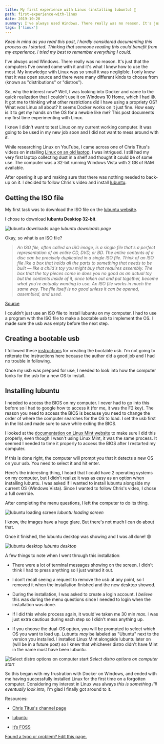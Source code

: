 ```yaml
---
title: My first experience with Linux (installing lubuntu) 🐧
path: first-experience-with-linux
date: 2019-10-20
summary: I've always used Windows. There really was no reason. It's just that the computers I've owned came with it and it's what I knew how to use the most. My knowledge with Linux was so small it was negligible. I only knew that it was open source and there were many different kinds to choose from (known as distributions, or "distros").
tags: ['linux']
---
```


_Keep in mind as you read this post, I hardly considered documenting this process as I started. Thinking that someone reading this could benefit from my experience, I tried my best to remember everything I could._

I've always used Windows. There really was no reason. It's just that the computers I've owned came with it and it's what I knew how to use the most. My knowledge with Linux was so small it was negligible. I only knew that it was open source and there were many different kinds to choose from (known as "distributions" or "distros").

So, why the interest now? Well, I was looking into Docker and came to the quick realization that I couldn't use it on Windows 10 Home, which I had :disappointed:. It got me to thinking what other restrictions did I have using a propriety OS? What _was_ Linux all about? It seems Docker works on it just fine. How easy is it to get my hands on the OS for a newbie like me? This post documents my first time experimenting with Linux.

I knew I didn't want to test Linux on my current working computer. It was going to be used in my new job soon and I did not want to mess around with it.

While researching Linux on YouTube, I came across one of Chris Titus's videos on installing [Linux on an old laptop](https://www.youtube.com/watch?v=21TFcUIPlS0). I was intrigued. I still had my very first laptop collecting dust in a shelf and thought it could be of some use. The computer was a 32-bit running Windows Vista with 2 GB of RAM available.

After opening it up and making sure that there was nothing needed to back-up on it. I decided to follow Chris's video and install [lubuntu](https://lubuntu.net/).

## Getting the ISO file

My first task was to download the ISO file on the [lubuntu website](https://lubuntu.net/downloads/).

I chose to download **lubuntu Desktop 32-bit**.

![lubuntu downloads page](./images/2019-10-20/lubuntu-install-page.png)
_lubuntu downloads page_

Okay, so what is an ISO file?

> _An ISO file, often called an ISO image, is a single file that's a perfect representation of an entire CD, DVD, or BD. The entire contents of a disc can be precisely duplicated in a single ISO file.
> Think of an ISO file like a box that holds all the parts to something that needs to be built — like a child's toy you might buy that requires assembly. The box that the toy pieces come in does you no good as an actual toy but the contents inside of it, once taken out and put together, become what you're actually wanting to use.
> An ISO file works in much the same way. The file itself is no good unless it can be opened, assembled, and used._

[Source](https://www.lifewire.com/iso-file-2625923)

I couldn’t just use an ISO file to install lubuntu on my computer. I had to use a program with the ISO file to make a bootable usb to implement the OS. I made sure the usb was empty before the next step.

## Creating a bootable usb

I followed these [instructions](https://www.instructables.com/id/Install-any-linux-from-a-usb-the-easy-way/) for creating the bootable usb. I'm not going to reiterate the instructions here because the author did a good job and I had no trouble in following.

Once my usb was prepped for use, I needed to look into how the computer looks for the usb for a new OS to install.

## Installing lubuntu

I needed to access the BIOS on my computer. I never had to go into this before so I had to google how to access it (for me, it was the F2 key). The reason you need to access the BIOS is because you need to change the order of where the computer searches for the OS to load. I set the usb first in the list and made sure to save while exiting the BIOS.

I looked at the [documentation on Linux Mint website](https://linuxmint-installation-guide.readthedocs.io/en/latest/boot.html) to make sure I did this properly, even though I wasn't using Linux Mint, it was the same process. It seemed I needed to time it properly to access the BIOS after I restarted my computer.

If this is done right, the computer will prompt you that it detects a new OS on your usb. You need to select it and hit enter.

Here's the interesting thing, I heard that I could have 2 operating systems on my computer, but I didn't realize it was as easy as an option when installing lubuntu. I was asked if I wanted to install lubuntu alongside my current OS (Windows Vista). Since I wanted to follow Chris's video, I chose a full override.

After completing the menu questions, I left the computer to do its thing.

![lubuntu loading screen](./images/2019-10-20/lubuntu-loading.jpg)
_lubuntu loading screen_

I know, the images have a huge glare. But there's not much I can do about that.

Once it finished, the lubuntu desktop was showing and I was all done! :smile:

![lubuntu desktop](./images/2019-10-20/lubuntu-desktop.jpg)
_lubuntu desktop_

A few things to note when I went through this installation:

- There were a lot of terminal messages showing on the screen. I didn't think I had to press anything so I just waited it out.

- I don’t recall seeing a request to remove the usb at any point, so I removed it when the installation finished and the new desktop showed.

- During the installation, I was asked to create a login account. I _believe_ this was during the menu questions since I needed to login when the installation was done.

- If I did this whole process again, it would've taken me 30 min _max_. I was just extra cautious during each step so I didn't mess anything up.

- If you choose the dual-OS option, you will be prompted to select which OS you want to load up. Lubuntu _may_ be labeled as "Ubuntu" next to the version you installed. I installed Linux Mint alongside lubuntu later on (will be in a future post) so I knew that whichever distro didn't have Mint in the name must have been lubuntu.

![Select distro options on computer start](./images/2019-10-20/lubuntu-select.jpg)
_Select distro options on computer start_

So this began with my frustration with Docker on Windows, and ended with me having successfully installed Linux for the first time on a forgotten computer. Considering my interest in Linux was always _this is something I'll eventually look into_, I'm glad I finally got around to it.

Resources:

- [Chris Titus's channel page](https://www.youtube.com/channel/UCg6gPGh8HU2U01vaFCAsvmQ)

- [lubuntu](https://lubuntu.net/)

- [It’s FOSS](https://itsfoss.com/)

[Found a typo or problem? Edit this page.](https://github.com/Dana94/website/blob/master/blog/2019-10-20-first-experience-with-linux.md)

